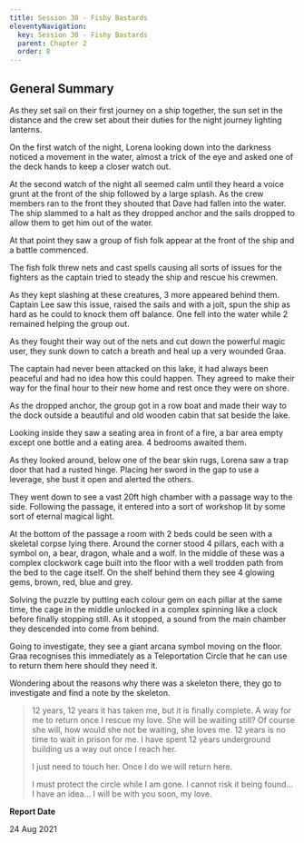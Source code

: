 ```yaml
---
title: Session 30 - Fishy Bastards
eleventyNavigation:
  key: Session 30 - Fishy Bastards
  parent: Chapter 2
  order: 8
---
```


## General Summary

As they set sail on their first journey on a ship together, the sun set in the distance and the crew set about their duties for the night journey lighting lanterns.  

 On the first watch of the night, Lorena looking down into the darkness noticed a movement in the water, almost a trick of the eye and asked one of the deck hands to keep a closer watch out.  

 At the second watch of the night all seemed calm until they heard a voice grunt at the front of the ship followed by a large splash. As the crew members ran to the front they shouted that Dave had fallen into the water. The ship slammed to a halt as they dropped anchor and the sails dropped to allow them to get him out of the water.  

 At that point they saw a group of fish folk appear at the front of the ship and a battle commenced.  

 The fish folk threw nets and cast spells causing all sorts of issues for the fighters as the captain tried to steady the ship and rescue his crewmen.  

 As they kept slashing at these creatures, 3 more appeared behind them. Captain Lee saw this issue, raised the sails and with a jolt, spun the ship as hard as he could to knock them off balance. One fell into the water while 2 remained helping the group out.  

 As they fought their way out of the nets and cut down the powerful magic user, they sunk down to catch a breath and heal up a very wounded Graa.  

 The captain had never been attacked on this lake, it had always been peaceful and had no idea how this could happen. They agreed to make their way for the final hour to their new home and rest once they were on shore.  

 As the dropped anchor, the group got in a row boat and made their way to the dock outside a beautiful and old wooden cabin that sat beside the lake.  

 Looking inside they saw a seating area in front of a fire, a bar area empty except one bottle and a eating area. 4 bedrooms awaited them.  

 As they looked around, below one of the bear skin rugs, Lorena saw a trap door that had a rusted hinge. Placing her sword in the gap to use a leverage, she bust it open and alerted the others.  

 They went down to see a vast 20ft high chamber with a passage way to the side. Following the passage, it entered into a sort of workshop lit by some sort of eternal magical light.  

 At the bottom of the passage a room with 2 beds could be seen with a skeletal corpse lying there. Around the corner stood 4 pillars, each with a symbol on, a bear, dragon, whale and a wolf. In the middle of these was a complex clockwork cage built into the floor with a well trodden path from the bed to the cage itself. On the shelf behind them they see 4 glowing gems, brown, red, blue and grey.  

 Solving the puzzle by putting each colour gem on each pillar at the same time, the cage in the middle unlocked in a complex spinning like a clock before finally stopping still. As it stopped, a sound from the main chamber they descended into come from behind.  

 Going to investigate, they see a giant arcana symbol moving on the floor. Graa recognises this immediately as a Teleportation Circle that he can use to return them here should they need it.  

 Wondering about the reasons why there was a skeleton there, they go to investigate and find a note by the skeleton.  

> 12 years, 12 years it has taken me, but it is finally complete. A way for me to return once I rescue my love. She will be waiting still? Of course she will, how would she not be waiting, she loves me. 12 years is no time to wait in prison for me. I have spent 12 years underground building us a way out once I reach her.  
> 
>  I just need to touch her. Once I do we will return here.  
> 
>  I must protect the circle while I am gone. I cannot risk it being found... I have an idea... I will be with you soon, my love.

**Report Date**

24 Aug 2021